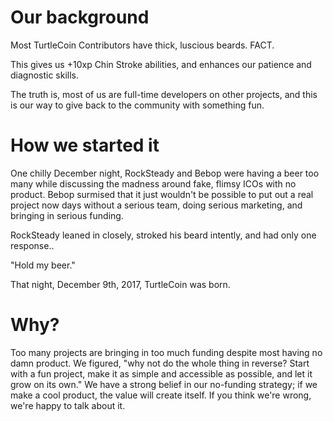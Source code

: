 # Our background

Most TurtleCoin Contributors have thick, luscious beards. FACT.

This gives us +10xp Chin Stroke abilities, and enhances our patience and diagnostic skills. 

The truth is, most of us are full-time developers on other projects, and this is our way to give back to the community with something fun.

# How we started it

One chilly December night, RockSteady and Bebop were having a beer too many while discussing the madness around fake, flimsy ICOs with no product. Bebop surmised that it just wouldn't be possible to put out a real project now days without a serious team, doing serious marketing, and bringing in serious funding.

RockSteady leaned in closely, stroked his beard intently, and had only one response..

"Hold my beer."

That night, December 9th, 2017, TurtleCoin was born.

# Why?

Too many projects are bringing in too much funding despite most having no damn product. We figured, "why not do the whole thing in reverse? Start with a fun project, make it as simple and accessible as possible, and let it grow on its own."
We have a strong belief in our no-funding strategy; if we make a cool product, the value will create itself. If you think we're wrong, we're happy to talk about it.
